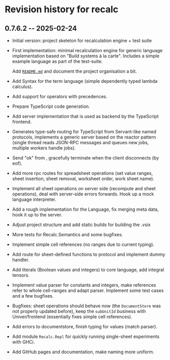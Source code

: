 # Revision history for recalc

## 0.7.6.2 -- 2025-02-24

* Initial version: project skeleton for recalculation engine + test suite
* First implementation: minimal recalculation engine for generic language
  implementation based on "Build systems à la carte". Includes a simple
  example language as part of the test-suite.

  Add [`README.md`](./README.md) and document the project organisation a bit.
* Add Syntax for the term language (simple dependently typed lambda calculus).
* Add support for operators with precedences.
* Prepare TypeScript code generation.
* Add server implementation that is used as backend by the TypeScript frontend.
* Generates type-safe routing for TypeScript from Servant-like named protocols,
  implements a generic server based on the reactor pattern (single thread reads
  JSON-RPC messages and queues new jobs, multiple workers handle jobs).
* Send "ok" from , gracefully terminate when the client disconnects (by eof).
* Add more rpc routes for spreadsheet operations (set value ranges,
  sheet insertion, sheet removal, worksheet order, work sheet name).
* Implement all sheet operations on server side (recompute and sheet operations),
  deal with server-side errors forwards. Hook up a mock language interpreter.
* Add a rough implementation for the Language, fix merging meta data, hook it
  up to the server.
* Adjust project structure and add static builds for building the .vsix
* More tests for Recalc.Semantics and some bugfixes.
* Implement simple cell references (no ranges due to current typing).
* Add route for sheet-defined functions to protocol and implement dummy handler.
* Add literals (Boolean values and integers) to core language, add integral
  tensors.
* Implement value parser for constants and integers, make references refer to
  whole cell-ranges and adapt parser. Implement some test cases and a few
  bugfixes.
* Bugfixes: sheet operations should behave now (the `DocumentStore` was not
  properly updated before), keep the `subUnitId` business with Univer/frontend
  (essentially fixes simple cell references).
* Add errors to documentstore, finish typing for values (match parser).
* Add module `Recalc.Repl` for quickly running single-sheet experiments with
  GHCi.
* Add GitHub pages and documentation, make naming more uniform.
